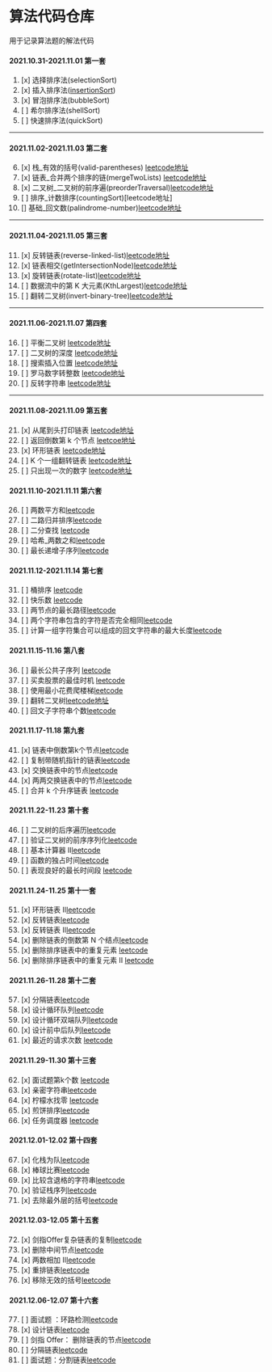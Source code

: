 # 算法代码仓库

  用于记录算法题的解法代码
  
#### 2021.10.31-2021.11.01 第一套

1. [x] 选择排序法(selectionSort)
2. [x] 插入排序法([insertionSort](https://github.com/crazyyoung1020/algorithm/blob/main/insertionSort.js))
3. [x] 冒泡排序法(bubbleSort)
4. [ ] 希尔排序法(shellSort)
5. [ ] 快速排序法(quickSort)

<hr>

#### 2021.11.02-2021.11.03 第二套

6. [x] 栈_有效的括号(valid-parentheses) [leetcode地址](https://leetcode-cn.com/problems/valid-parentheses/)
7. [x] 链表_合并两个排序的链(mergeTwoLists) [leetcode地址](https://leetcode-cn.com/problems/he-bing-liang-ge-pai-xu-de-lian-biao-lcof/)
8. [x] 二叉树_二叉树的前序遍(preorderTraversal)[leetcode地址](https://leetcode-cn.com/problems/binary-tree-preorder-traversal/)
9. [ ] 排序_计数排序(countingSort)[leetcode地址]
10. [] 基础_回文数(palindrome-number)[leetcode地址](https://leetcode-cn.com/problems/palindrome-number/)

<hr>

#### 2021.11.04-2021.11.05 第三套

11. [x] 反转链表(reverse-linked-list)[leetcode地址](https://leetcode-cn.com/problems/UHnkqh/)
12. [x] 链表相交(getIntersectionNode)[leetcode地址](https://leetcode-cn.com/problems/intersection-of-two-linked-lists-lcci/)
13. [x] 旋转链表(rotate-list)[leetcode地址](https://leetcode-cn.com/problems/rotate-list/)
14. [ ] 数据流中的第 K 大元素(KthLargest)[leetcode地址](https://leetcode-cn.com/problems/kth-largest-element-in-a-stream/)
15. [ ] 翻转二叉树(invert-binary-tree)[leetcode地址](https://leetcode-cn.com/problems/invert-binary-tree/)

<hr>

#### 2021.11.06-2021.11.07 第四套

16. [ ] 平衡二叉树 [leetcode地址](https://leetcode-cn.com/problems/balanced-binary-tree)
17. [ ] 二叉树的深度 [leetcode地址](https://leetcode-cn.com/problems/er-cha-shu-de-shen-du-lcof)
18. [ ] 搜索插入位置 [leetcode地址](https://leetcode-cn.com/problems/search-insert-position/)
19. [ ] 罗马数字转整数 [leetcode地址](https://leetcode-cn.com/problems/roman-to-integer)
20. [ ] 反转字符串 [leetcode地址](https://leetcode-cn.com/problems/reverse-string/)

<hr>

#### 2021.11.08-2021.11.09 第五套

21. [x] 从尾到头打印链表 [leetcode地址](https://leetcode-cn.com/problems/cong-wei-dao-tou-da-yin-lian-biao-lcof)
22. [ ] 返回倒数第 k 个节点 [leetcoe地址](https://leetcode-cn.com/problems/kth-node-from-end-of-list-lcci/)
23. [x] 环形链表 [leetcode地址](https://leetcode-cn.com/problems/linked-list-cycle/)
24. [ ] K 个一组翻转链表 [leetcode地址](https://leetcode-cn.com/problems/reverse-nodes-in-k-group)
25. [ ] 只出现一次的数字 [leetcode地址](https://leetcode-cn.com/problems/WGki4K)

#### 2021.11.10-2021.11.11 第六套

26. [ ] 两数平方和[leetcode](https://leetcode-cn.com/problems/sum-of-square-numbers/description/)
27. [ ] 二路归并排序[leetcode](https://leetcode-cn.com/problems/sort-an-array/)
28. [ ] 二分查找 [leetcode](https://leetcode-cn.com/problems/binary-search)
29. [ ] 哈希_两数之和[leetcode](https://leetcode-cn.com/problems/two-sum/)
30. [ ] 最长递增子序列[leetcode](https://leetcode-cn.com/problems/longest-increasing-subsequence)

#### 2021.11.12-2021.11.14 第七套

31. [ ] 桶排序 [leetcode](https://leetcode-cn.com/problems/top-k-frequent-elements/description/)
32. [ ] 快乐数 [leetcode](https://leetcode-cn.com/problems/happy-number/)
33. [ ] 两节点的最长路径[leetcode](https://leetcode-cn.com/problems/diameter-of-binary-tree/description/)
34. [ ] 两个字符串包含的字符是否完全相同[leetcode](https://leetcode-cn.com/problems/valid-anagram/description/)
35. [ ] 计算一组字符集合可以组成的回文字符串的最大长度[leetcode](https://leetcode-cn.com/problems/longest-palindrome/description/)

#### 2021.11.15-11.16 第八套

36. [ ] 最长公共子序列 [leetcode](https://leetcode-cn.com/problems/qJnOS7/)
37. [ ] 买卖股票的最佳时机 [leetcode](https://leetcode-cn.com/problems/best-time-to-buy-and-sell-stock)
38. [ ] 使用最小花费爬楼梯[leetcode](https://leetcode-cn.com/problems/min-cost-climbing-stairs/)
39. [ ] 翻转二叉树[leetcode地址](https://leetcode-cn.com/problems/invert-binary-tree/)
40. [ ] 回文子字符串个数[leetcode](https://leetcode-cn.com/problems/palindromic-substrings/description/)

#### 2021.11.17-11.18 第九套

41. [x] 链表中倒数第k个节点[leetcode](https://leetcode-cn.com/problems/lian-biao-zhong-dao-shu-di-kge-jie-dian-lcof/)
42. [ ] 复制带随机指针的链表[leetcode](https://leetcode-cn.com/problems/copy-list-with-random-pointer/)
43. [x] 交换链表中的节点[leetcode](https://leetcode-cn.com/problems/swapping-nodes-in-a-linked-list/)
44. [x] 两两交换链表中的节点[leetcode](https://leetcode-cn.com/problems/swap-nodes-in-pairs/)
45. [ ] 合并 k 个升序链表 [leetcode](https://leetcode-cn.com/problems/merge-k-sorted-lists/)
#### 2021.11.22-11.23 第十套

46. [ ] 二叉树的后序遍历[leetcode](https://leetcode-cn.com/problems/binary-tree-postorder-traversal/)
47. [ ] 验证二叉树的前序序列化[leetcode](https://leetcode-cn.com/problems/verify-preorder-serialization-of-a-binary-tree/)
48. [ ] 基本计算器 II[leetcode](https://leetcode-cn.com/problems/basic-calculator-ii/)
49. [ ] 函数的独占时间[leetcode](https://leetcode-cn.com/problems/exclusive-time-of-functions/)
50. [ ] 表现良好的最长时间段 [leetcode](https://leetcode-cn.com/problems/longest-well-performing-interval/)

#### 2021.11.24-11.25 第十一套

51. [x] 环形链表 II[leetcode](https://leetcode-cn.com/problems/linked-list-cycle-ii/)
52. [x] 反转链表[leetcode](https://leetcode-cn.com/problems/reverse-linked-list)
53. [x] 反转链表 II[leetcode](https://leetcode-cn.com/problems/reverse-linked-list-ii)
54. [x] 删除链表的倒数第 N 个结点[leetcode](https://leetcode-cn.com/problems/remove-nth-node-from-end-of-list)
55. [x] 删除排序链表中的重复元素 [leetcode](https://leetcode-cn.com/problems/remove-duplicates-from-sorted-list)
56. [x] 删除排序链表中的重复元素 II [leetcode](https://leetcode-cn.com/problems/remove-duplicates-from-sorted-list-ii)

#### 2021.11.26-11.28 第十二套

57. [x] 分隔链表[leetcode](https://leetcode-cn.com/problems/partition-list)
58. [x] 设计循环队列[leetcode](https://leetcode-cn.com/problems/design-circular-queue)
59. [x] 设计循环双端队列[leetcode](https://leetcode-cn.com/problems/design-circular-deque)
60. [x] 设计前中后队列[leetcode](https://leetcode-cn.com/problems/design-front-middle-back-queue)
61. [x] 最近的请求次数 [leetcode](https://leetcode-cn.com/problems/number-of-recent-calls)

#### 2021.11.29-11.30 第十三套

62. [x] 面试题第k个数 [leetcode](https://leetcode-cn.com/problems/get-kth-magic-number-lcci)
63. [x] 亲密字符串[leetcode](https://leetcode-cn.com/problems/buddy-strings)
64. [x] 柠檬水找零 [leetcode](https://leetcode-cn.com/problems/lemonade-change)
65. [x] 煎饼排序[leetcode](https://leetcode-cn.com/problems/pancake-sorting)
66. [x] 任务调度器 [leetcode](https://leetcode-cn.com/problems/task-scheduler)


#### 2021.12.01-12.02 第十四套

67. [x] 化栈为队[leetcode](https://leetcode-cn.com/problems/implement-queue-using-stacks-lcci )
68. [x] 棒球比赛[leetcode](https://leetcode-cn.com/problems/baseball-game )
69. [x] 比较含退格的字符串[leetcode](https://leetcode-cn.com/problems/backspace-string-compare )
70. [x] 验证栈序列[leetcode](https://leetcode-cn.com/problems/validate-stack-sequences )
71. [x] 去除最外层的括号[leetcode](https://leetcode-cn.com/problems/remove-outermost-parentheses)

#### 2021.12.03-12.05 第十五套

72. [x] 剑指Offer复杂链表的复制[leetcode](https://leetcode-cn.com/problems/fu-za-lian-biao-de-fu-zhi-lcof)
73. [x] 删除中间节点[leetcode](https://leetcode-cn.com/problems/delete-middle-node-lcci)
74. [x] 两数相加 II[leetcode](https://leetcode-cn.com/problems/add-two-numbers-ii)
75. [x] 重排链表[leetcode](https://leetcode-cn.com/problems/reorder-list)
76. [x] 移除无效的括号[leetcode](https://leetcode-cn.com/problems/minimum-remove-to-make-valid-parentheses)

#### 2021.12.06-12.07 第十六套

77. [ ] 面试题 ：环路检测[leetcode](https://leetcode-cn.com/problems/linked-list-cycle-lcci)
78. [x] 设计链表[leetcode](https://leetcode-cn.com/problems/design-linked-list)
79. [ ] 剑指 Offer： 删除链表的节点[leetcode](https://leetcode-cn.com/problems/shan-chu-lian-biao-de-jie-dian-lcof)
80. [ ] 分隔链表[leetcode](https://leetcode-cn.com/problems/split-linked-list-in-parts)
81. [ ] 面试题：分割链表[leetcode](https://leetcode-cn.com/problems/partition-list-lcci)



